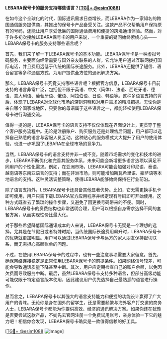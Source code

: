 **LEBARA保号卡的服务支持哪些语言？[[TG💪+ @esim1088](https://t.me/s/esim1088)]**

在如今这个全球化的时代，国际通讯需求日益增长，而LEBARA作为一家知名的跨国通信服务提供商，其推出的保号卡产品备受关注。这款产品不仅帮助用户保持原有的号码，还能让用户享受低廉的国际通话费用和便捷的跨境通讯体验。然而，对于许多初次接触LEBARA保号卡的用户来说，一个重要的疑问始终萦绕心头——LEBARA保号卡的服务支持哪些语言呢？

首先，我们来了解一下LEBARA保号卡的基本功能。LEBARA保号卡是一种虚拟号码服务，主要面向经常需要与国外亲友联系的人群。它允许用户通过互联网拨打国际电话，并且费用远低于传统的国际长途服务。此外，LEBARA还提供了短信、语音留言等多种通信方式，为用户提供全方位的通讯解决方案。

那么，LEBARA保号卡究竟支持哪些语言呢？根据官方信息，LEBARA保号卡目前支持的语言非常广泛，包括但不限于英语、中文（简体）、法语、西班牙语、德语、意大利语、葡萄牙语、俄语、阿拉伯语、日语、韩语等。这种多语言支持的背后，体现了LEBARA对全球化市场的深刻洞察和对用户需求的精准把握。无论你是来自哪个国家或地区，只要你的母语属于这些语言之一，都能轻松使用LEBARA保号卡进行沟通交流。

值得一提的是，LEBARA保号卡的语言支持不仅仅体现在界面设计上，更贯穿于整个客户服务流程中。无论是注册账户、购买服务还是处理售后问题，用户都可以选择自己熟悉的语言与客服人员互动。这种贴心的服务模式大大提升了用户的使用体验，也进一步巩固了LEBARA在全球市场的竞争力。

当然，LEBARA保号卡的语言支持并非一成不变。随着市场需求的变化和技术的进步，LEBARA不断优化和完善其服务体系，未来可能会新增更多语言选项以满足不同用户的个性化需求。例如，在亚洲市场，LEBARA可能会加强对印尼语、泰语、越南语等东南亚语言的支持；而在非洲市场，则可能增加斯瓦希里语、豪萨语等本地语言的支持。这种灵活调整策略，使得LEBARA能够始终保持在行业前沿。

除了语言支持外，LEBARA保号卡还具备其他显著优势。比如，它无需更换手机卡即可使用，用户只需下载LEBARA官方应用程序并绑定现有号码即可开始使用。这种方式既省去了繁琐的操作步骤，又避免了因更换号码带来的不便。同时，LEBARA保号卡的资费结构也非常透明合理，用户可以根据自身需求选择不同的套餐方案，从而实现性价比最大化。

对于那些希望降低国际通讯成本的人来说，LEBARA保号卡无疑是一个理想的选择。尤其是在节假日或者特殊时期，当传统国际长途费用飙升时，LEBARA保号卡的优势就更加明显。用户可以通过LEBARA保号卡与远方的家人朋友保持密切联系，而无需担心高额账单的问题。

不过，在使用LEBARA保号卡的过程中，也有一些注意事项需要大家留意。首先，确保网络连接稳定是正常使用LEBARA保号卡的前提条件。如果网络信号较差，可能会导致通话质量下降甚至中断。其次，用户应定期检查自己的账户余额，以免因欠费而导致服务中断。最后，虽然LEBARA保号卡支持多种语言，但部分高级功能可能仅限于特定语言版本使用，因此建议用户优先选择自己最熟悉的语言进行操作。

总而言之，LEBARA保号卡以其强大的语言支持能力和便捷的功能设计赢得了广大用户的青睐。无论你是身在国外的留学生，还是需要频繁与海外客户打交道的商务人士，LEBARA保号卡都能为你提供高效、经济的通讯解决方案。如果你还在犹豫是否要尝试这款产品，不妨先去官网注册一个免费试用账号，亲身体验一下它的魅力吧！相信你会发现，LEBARA保号卡确实是一款值得信赖的好工具。

[[TG💪+ @esim1088](https://t.me/s/esim1088) ![Image](https://i.postimg.cc/4NQfJmqS/Snipaste-2025-05-13-00-14-12.png)]